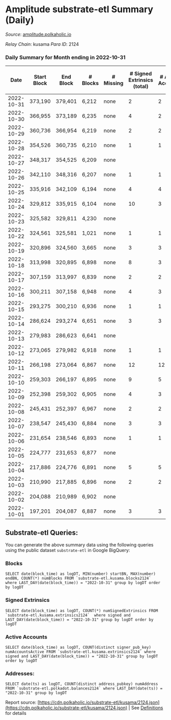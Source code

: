 # Amplitude substrate-etl Summary (Daily)

_Source_: [amplitude.polkaholic.io](https://amplitude.polkaholic.io)

*Relay Chain*: kusama
*Para ID*: 2124



### Daily Summary for Month ending in 2022-10-31


| Date | Start Block | End Block | # Blocks | # Missing | # Signed Extrinsics (total) | # Active Accounts | # Addresses with Balances | # Events | # Transfers | # XCM Transfers In | # XCM Transfers Out |
| ---- | ----------- | --------- | -------- | --------- | --------------------------- | ----------------- | ------------------------- | -------- | ----------- | ------------------ | ------------------- |
| 2022-10-31 | 373,190 | 379,401 | 6,212 | none  | 2 | 2 | 674 | 12,491 | 31  |   |   |
| 2022-10-30 | 366,955 | 373,189 | 6,235 | none  | 4 | 2 |  | 12,604 | 101  |   |   |
| 2022-10-29 | 360,736 | 366,954 | 6,219 | none  | 2 | 2 |  | 12,525 | 62  |   |   |
| 2022-10-28 | 354,526 | 360,735 | 6,210 | none  | 1 | 1 |  | 12,472 | 31  |   |   |
| 2022-10-27 | 348,317 | 354,525 | 6,209 | none  |  |  |  | 12,436 |   |   |   |
| 2022-10-26 | 342,110 | 348,316 | 6,207 | none  | 1 | 1 |  | 12,465 | 31  |   |   |
| 2022-10-25 | 335,916 | 342,109 | 6,194 | none  | 4 | 4 |  | 12,558 | 127  |   |   |
| 2022-10-24 | 329,812 | 335,915 | 6,104 | none  | 10 | 3 |  | 12,486 | 220  |   |   |
| 2022-10-23 | 325,582 | 329,811 | 4,230 | none  |  |  |  | 8,470 |   |   |   |
| 2022-10-22 | 324,561 | 325,581 | 1,021 | none  | 1 | 1 |  | 2,081 | 31  |   |   |
| 2022-10-19 | 320,896 | 324,560 | 3,665 | none  | 3 | 3 |  | 7,447 | 93  |   |   |
| 2022-10-18 | 313,998 | 320,895 | 6,898 | none  | 8 | 3 |  | 13,983 | 127  |   |   |
| 2022-10-17 | 307,159 | 313,997 | 6,839 | none  | 2 | 2 |  | 13,768 | 62  |   |   |
| 2022-10-16 | 300,211 | 307,158 | 6,948 | none  | 4 | 3 |  | 14,006 | 73  |   |   |
| 2022-10-15 | 293,275 | 300,210 | 6,936 | none  | 1 | 1 |  | 13,926 | 31  |   |   |
| 2022-10-14 | 286,624 | 293,274 | 6,651 | none  | 3 | 3 |  | 13,426 | 93  |   |   |
| 2022-10-13 | 279,983 | 286,623 | 6,641 | none  |  |  |  | 13,298 |   |   |   |
| 2022-10-12 | 273,065 | 279,982 | 6,918 | none  | 1 | 1 |  | 13,889 | 31  |   |   |
| 2022-10-11 | 266,198 | 273,064 | 6,867 | none  | 12 | 12 |  | 14,163 | 186  |   |   |
| 2022-10-10 | 259,303 | 266,197 | 6,895 | none  | 9 | 5 |  | 14,068 | 221  |   |   |
| 2022-10-09 | 252,398 | 259,302 | 6,905 | none  | 4 | 3 |  | 13,932 | 98  |   |   |
| 2022-10-08 | 245,431 | 252,397 | 6,967 | none  | 2 | 2 |  | 14,009 | 62  |   |   |
| 2022-10-07 | 238,547 | 245,430 | 6,884 | none  | 3 | 3 |  | 13,879 | 93  |   |   |
| 2022-10-06 | 231,654 | 238,546 | 6,893 | none  | 1 | 1 |  | 13,826 | 31  |   |   |
| 2022-10-05 | 224,777 | 231,653 | 6,877 | none  |  |  |  | 13,760 |   |   |   |
| 2022-10-04 | 217,886 | 224,776 | 6,891 | none  | 5 | 5 |  | 13,905 | 97  |   |   |
| 2022-10-03 | 210,990 | 217,885 | 6,896 | none  | 2 | 2 |  | 13,870 | 62  |   |   |
| 2022-10-02 | 204,088 | 210,989 | 6,902 | none  |  |  |  | 13,809 |   |   |   |
| 2022-10-01 | 197,201 | 204,087 | 6,887 | none  | 3 | 3 |  | 13,884 | 93  |   |   |

## Substrate-etl Queries:
You can generate the above summary data using the following queries using the public dataset `substrate-etl` in Google BigQuery:


### Blocks
```
SELECT date(block_time) as logDT, MIN(number) startBN, MAX(number) endBN, COUNT(*) numBlocks FROM `substrate-etl.kusama.blocks2124`  where LAST_DAY(date(block_time)) = "2022-10-31" group by logDT order by logDT
```


### Signed Extrinsics
```
SELECT date(block_time) as logDT, COUNT(*) numSignedExtrinsics FROM `substrate-etl.kusama.extrinsics2124`  where signed and LAST_DAY(date(block_time)) = "2022-10-31" group by logDT order by logDT
```


### Active Accounts
```
SELECT date(block_time) as logDT, COUNT(distinct signer_pub_key) numAccountsActive FROM `substrate-etl.kusama.extrinsics2124` where signed and LAST_DAY(date(block_time)) = "2022-10-31" group by logDT order by logDT
```


### Addresses:
```
SELECT date(ts) as logDT, COUNT(distinct address_pubkey) numAddress FROM `substrate-etl.polkadot.balances2124` where LAST_DAY(date(ts)) = "2022-10-31" group by logDT
```



Report source: [https://cdn.polkaholic.io/substrate-etl/kusama/2124.json](https://cdn.polkaholic.io/substrate-etl/kusama/2124.json) | See [Definitions](/DEFINITIONS.md) for details
